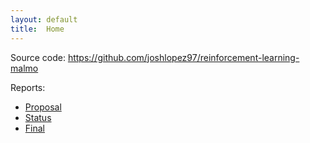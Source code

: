 ```yaml
---
layout: default
title:  Home
---
```


Source code: https://github.com/joshlopez97/reinforcement-learning-malmo

Reports:

- [Proposal](proposal.html)
- [Status](status.html)
- [Final](final.html)

